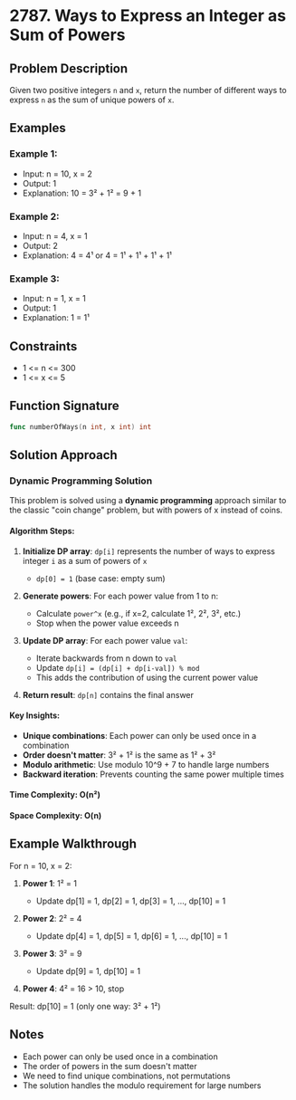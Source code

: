 # 2787. Ways to Express an Integer as Sum of Powers

## Problem Description

Given two positive integers `n` and `x`, return the number of different ways to express `n` as the sum of unique powers of `x`.

## Examples

### Example 1:
- Input: n = 10, x = 2
- Output: 1
- Explanation: 10 = 3² + 1² = 9 + 1

### Example 2:
- Input: n = 4, x = 1
- Output: 2
- Explanation: 4 = 4¹ or 4 = 1¹ + 1¹ + 1¹ + 1¹

### Example 3:
- Input: n = 1, x = 1
- Output: 1
- Explanation: 1 = 1¹

## Constraints

- 1 <= n <= 300
- 1 <= x <= 5

## Function Signature

```go
func numberOfWays(n int, x int) int
```

## Solution Approach

### Dynamic Programming Solution

This problem is solved using a **dynamic programming** approach similar to the classic "coin change" problem, but with powers of x instead of coins.

#### Algorithm Steps:

1. **Initialize DP array**: `dp[i]` represents the number of ways to express integer `i` as a sum of powers of `x`
   - `dp[0] = 1` (base case: empty sum)

2. **Generate powers**: For each power value from 1 to n:
   - Calculate `power^x` (e.g., if x=2, calculate 1², 2², 3², etc.)
   - Stop when the power value exceeds n

3. **Update DP array**: For each power value `val`:
   - Iterate backwards from n down to `val`
   - Update `dp[i] = (dp[i] + dp[i-val]) % mod`
   - This adds the contribution of using the current power value

4. **Return result**: `dp[n]` contains the final answer

#### Key Insights:

- **Unique combinations**: Each power can only be used once in a combination
- **Order doesn't matter**: 3² + 1² is the same as 1² + 3²
- **Modulo arithmetic**: Use modulo 10^9 + 7 to handle large numbers
- **Backward iteration**: Prevents counting the same power multiple times

#### Time Complexity: O(n²)
#### Space Complexity: O(n)

## Example Walkthrough

For n = 10, x = 2:

1. **Power 1**: 1² = 1
   - Update dp[1] = 1, dp[2] = 1, dp[3] = 1, ..., dp[10] = 1

2. **Power 2**: 2² = 4
   - Update dp[4] = 1, dp[5] = 1, dp[6] = 1, ..., dp[10] = 1

3. **Power 3**: 3² = 9
   - Update dp[9] = 1, dp[10] = 1

4. **Power 4**: 4² = 16 > 10, stop

Result: dp[10] = 1 (only one way: 3² + 1²)

## Notes

- Each power can only be used once in a combination
- The order of powers in the sum doesn't matter
- We need to find unique combinations, not permutations
- The solution handles the modulo requirement for large numbers
